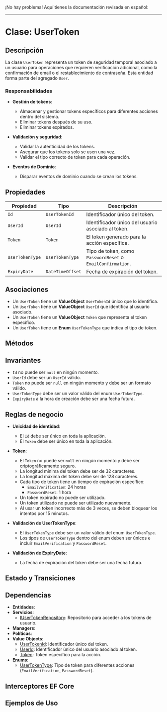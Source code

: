¡No hay problema! Aquí tienes la documentación revisada en español:

---

# Clase: UserToken

## Descripción

La clase `UserToken` representa un token de seguridad temporal asociado a un usuario para operaciones que requieren verificación adicional, como la confirmación de email o el restablecimiento de contraseña. Esta entidad forma parte del agregado `User`.

### Responsabilidades

- **Gestión de tokens**:
  - Almacenar y gestionar tokens específicos para diferentes acciones dentro del sistema.
  - Eliminar tokens después de su uso.
  - Eliminar tokens expirados.

- **Validación y seguridad**:
  - Validar la autenticidad de los tokens.
  - Asegurar que los tokens solo se usen una vez.
  - Validar el tipo correcto de token para cada operación.

- **Eventos de Dominio**:
  - Disparar eventos de dominio cuando se crean los tokens.

## Propiedades

| Propiedad          | Tipo              | Descripción                                                   |
|--------------------|-------------------|---------------------------------------------------------------|
| `Id`               | `UserTokenId`     | Identificador único del token.                                |
| `UserId`           | `UserId`          | Identificador único del usuario asociado al token.            |
| `Token`            | `Token`           | El token generado para la acción específica.                  |
| `UserTokenType`    | `UserTokenType`   | Tipo de token, como `PasswordReset` o `EmailConfirmation`.    |
| `ExpiryDate`       | `DateTimeOffset`  | Fecha de expiración del token.                                |

## Asociaciones

- Un `UserToken` tiene un **ValueObject** `UserTokenId` único que lo identifica.
- Un `UserToken` tiene un **ValueObject** `UserId` que identifica al usuario asociado.
- Un `UserToken` tiene un **ValueObject** `Token` que representa el token específico.
- Un `UserToken` tiene un **Enum** `UserTokenType` que indica el tipo de token.

## Métodos

## Invariantes

- `Id` no puede ser `null` en ningún momento.
- `UserId` debe ser un `UserId` válido.
- `Token` no puede ser `null` en ningún momento y debe ser un formato válido.
- `UserTokenType` debe ser un valor válido del enum `UserTokenType`.
- `ExpiryDate` a la hora de creación debe ser una fecha futura.

## Reglas de negocio

- **Unicidad de identidad**:
  - El `Id` debe ser único en toda la aplicación.
  - El `Token` debe ser único en toda la aplicación.

- **Token**:
  - El `Token` no puede ser `null` en ningún momento y debe ser criptográficamente seguro.
  - La longitud mínima del token debe ser de 32 caracteres.
  - La longitud máxima del token debe ser de 128 caracteres.
  - Cada tipo de token tiene un tiempo de expiración específico:
    - `EmailVerification`: 24 horas
    - `PasswordReset`: 1 hora
  - Un token expirado no puede ser utilizado.
  - Un token utilizado no puede ser utilizado nuevamente.
  - Al usar un token incorrecto más de 3 veces, se deben bloquear los intentos por 15 minutos.

- **Validación de UserTokenType**:
  - El `UserTokenType` debe ser un valor válido del enum `UserTokenType`.
  - Los tipos de `UserTokenType` dentro del enum deben ser únicos e incluir `EmailVerification` y `PasswordReset`.

- **Validación de ExpiryDate**:
  - La fecha de expiración del token debe ser una fecha futura.

## Estado y Transiciones

## Dependencias

- **Entidades**:
- **Servicios**:
  - [IUserTokenRepository](./interfaces/i-user-token-repository.md): Repositorio para acceder a los tokens de usuario.
- **Managers**:
- **Políticas**:
- **Value Objects**:
  - [UserTokenId](./value-objects/user-token-id.md): Identificador único del token.
  - [UserId](../users/value-objects/user-id.md): Identificador único del usuario asociado al token.
  - [Token](./value-objects/token.md): Token específico para la acción.
- **Enums**:
  - [UserTokenType](./enums/user-token-type.md): Tipo de token para diferentes acciones (`EmailVerification`, `PasswordReset`).

## Interceptores EF Core

## Ejemplos de Uso

